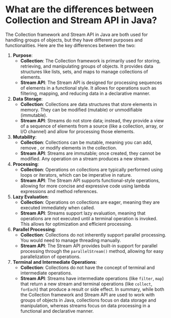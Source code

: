 # What are the differences between Collection and Stream API in Java?
The Collection framework and Stream API in Java are both used for handling groups of objects, but they have different purposes and functionalities. Here are the key differences between the two:
1. **Purpose**:
   - **Collection**: The Collection framework is primarily used for storing, retrieving, and manipulating groups of objects. It provides data structures like lists, sets, and maps to manage collections of elements.
   - **Stream API**: The Stream API is designed for processing sequences of elements in a functional style. It allows for operations such as filtering, mapping, and reducing data in a declarative manner.
2. **Data Storage**:
   - **Collection**: Collections are data structures that store elements in memory. They can be modified (mutable) or unmodifiable (immutable).
   - **Stream API**: Streams do not store data; instead, they provide a view of a sequence of elements from a source (like a collection, array, or I/O channel) and allow for processing those elements.
3. **Mutability**:
   - **Collection**: Collections can be mutable, meaning you can add, remove , or modify elements in the collection.
   - **Stream API**: Streams are immutable; once created, they cannot be modified. Any operation on a stream produces a new stream.
4. **Processing**:
   - **Collection**: Operations on collections are typically performed using loops or iterators, which can be imperative in nature.
   - **Stream API**: The Stream API supports functional-style operations, allowing for more concise and expressive code using lambda expressions and method references.
5. **Lazy Evaluation**:
   - **Collection**: Operations on collections are eager, meaning they are executed immediately when called.
   - **Stream API**: Streams support lazy evaluation, meaning that operations are not executed until a terminal operation is invoked. This allows for optimization and efficient processing.
6. **Parallel Processing**:
   - **Collection**: Collections do not inherently support parallel processing. You would need to manage threading manually.
   - **Stream API**: The Stream API provides built-in support for parallel processing through the `parallelStream()` method, allowing for easy parallelization of operations.
7. **Terminal and Intermediate Operations**:
   - **Collection**: Collections do not have the concept of terminal and intermediate operations.
   - **Stream API**: Streams have intermediate operations (like `filter`, `map`) that return a new stream and terminal operations (like `collect`, `forEach`) that produce a result or side effect.
In summary, while both the Collection framework and Stream API are used to work with groups of objects in Java, collections focus on data storage and manipulation, whereas streams focus on data processing in a functional and declarative manner.
